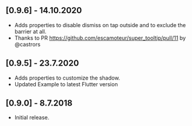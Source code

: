 ## [0.9.6] - 14.10.2020

* Adds properties to disable dismiss on tap outside and to exclude the barrier at all.
* Thanks to PR https://github.com/escamoteur/super_tooltip/pull/11 by @castrors 

## [0.9.5] - 23.7.2020

* Adds properties to customize the shadow.
* Updated Example to latest Flutter version
  
## [0.9.0] - 8.7.2018

* Initial release.

